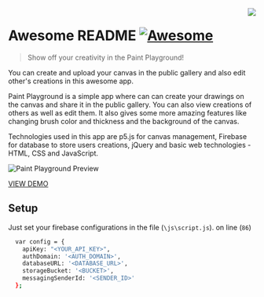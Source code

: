 <!--
*** Hey there! Thanks for checking this readme
*** If you do love my work, kinda follow me
*** that motivates me a lot :D
*** Thanks again!
-->
<!--
[![Contributors][contributors-shield]][contributors-url]
[![Forks][forks-shield]][forks-url]
[![Stargazers][stars-shield]][stars-url]
[![MIT License][license-shield]][license-url]
-->

<img src="https://firebasestorage.googleapis.com/v0/b/scholar-engine-32b26.appspot.com/o/brushIcon.png?alt=media&token=0d8231c6-5f82-4fea-a421-d8d8e12f4f73" align="right" />

# Awesome README [![Awesome](https://cdn.rawgit.com/sindresorhus/awesome/d7305f38d29fed78fa85652e3a63e154dd8e8829/media/badge.svg)](https://github.com/sindresorhus/awesome#readme)
> Show off your creativity in the Paint Playground!

You can create and upload your canvas in the public gallery and also edit other's creations in this awesome app.

Paint Playground is a simple app where can can create your drawings on the canvas and share it in the public gallery. You can also view creations of others as well as edit them. It also gives some more amazing features like changing brush color and thickness and the background of the canvas.

Technologies used in this app are p5.js for canvas management, Firebase for database to store users creations, jQuery and basic web technologies - HTML, CSS and JavaScript.

![Paint Playground Preview](https://firebasestorage.googleapis.com/v0/b/scholar-engine-32b26.appspot.com/o/Frame%205.png?alt=media&token=0167292a-f4f3-437b-a21d-2fa9304bed31)

[VIEW DEMO](https://paint-playground-02.netlify.app)

## Setup

Just set your firebase configurations in the file (`\js\script.js`). on line (`86`)

```sh
  var config = {
    apiKey: "<YOUR_API_KEY>",
    authDomain: '<AUTH_DOMAIN>',
    databaseURL: '<DATABASE_URL>',
    storageBucket: '<BUCKET>',
    messagingSenderId: '<SENDER_ID>'
  };
```




